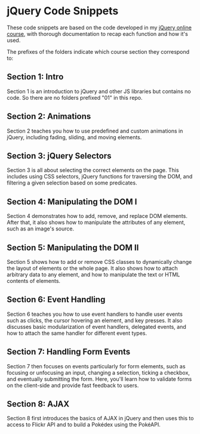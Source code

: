 # jQuery Code Snippets

These code snippets are based on the code developed in my [jQuery online course](https://www.udemy.com/jquery-tutorial/?couponCode=GITHUB10), with thorough documentation to recap each function and how it's used.

The prefixes of the folders indicate which course section they correspond to:

## Section 1: Intro

Section 1 is an introduction to jQuery and other JS libraries but contains no code. So there are no folders prefixed "01" in this repo.

## Section 2: Animations

Section 2 teaches you how to use predefined and custom animations in jQuery, including fading, sliding, and moving elements.

## Section 3: jQuery Selectors

Section 3 is all about selecting the correct elements on the page. This includes using CSS selectors, jQuery functions for traversing the DOM, and filtering a given selection based on some predicates.

## Section 4: Manipulating the DOM I

Section 4 demonstrates how to add, remove, and replace DOM elements. After that, it also shows how to manipulate the attributes of any element, such as an image's source.

## Section 5: Manipulating the DOM II

Section 5 shows how to add or remove CSS classes to dynamically change the layout of elements or the whole page. It also shows how to attach arbitrary data to any element, and how to manipulate the text or HTML contents of elements.

## Section 6: Event Handling

Section 6 teaches you how to use event handlers to handle user events such as clicks, the cursor hovering an element, and key presses. It also discusses basic modularization of event handlers, delegated events, and how to attach the same handler for different event types.

## Section 7: Handling Form Events

Section 7 then focuses on events particularly for form elements, such as focusing or unfocusing an input, changing a selection, ticking a checkbox, and eventually submitting the form. Here, you'll learn how to validate forms on the client-side and provide fast feedback to users.

## Section 8: AJAX

Section 8 first introduces the basics of AJAX in jQuery and then uses this to access to Flickr API and to build a Pokédex using the PokéAPI.
